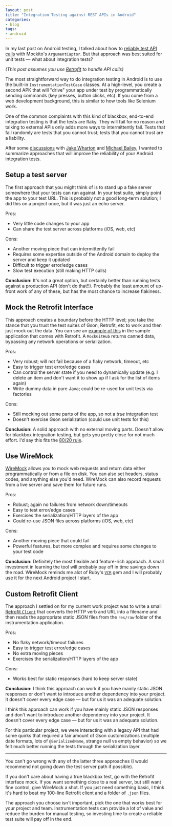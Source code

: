 ```yaml
---
layout: post
title: "Integration Testing against REST APIs in Android"
categories:
- blog
tags:
- android
---
```


In my last post on Android testing, I talked about how to [reliably test API
calls][rt] with Mockito's `ArgumentCaptor`. But that approach was best suited
for unit tests &mdash; what about integration tests?

*(This post assumes you use [Retrofit][rf] to handle API calls)*

The most straightforward way to do integration testing in Android is to use the
built-in `InstrumentationTestCase` classes. At a high-level, you create a second
APK that will "drive" your app under test by programmatically sending commands
(key presses, button clicks, etc). If you come from a web development
background, this is similar to how tools like Selenium work.

One of the common complaints with this kind of blackbox, end-to-end integration
testing is that the tests are flaky. They will fail for no reason and talking to
external APIs only adds more ways to intermittently fail. Tests that fail
randomly are tests that you cannot trust; tests that you cannot trust are a
liability.

After some [discussions][d] with [Jake Wharton][jw] and [Michael Bailey][mb], I
wanted to summarize approaches that will improve the reliability of your Android
integration tests.

## Setup a test server

The first approach that you might think of is to stand up a fake server
somewhere that your tests can run against. In your test suite, simply point the
app to your test URL. This is probably not a good long-term solution; I did this
on a project once, but it was just an echo server.

Pros:

* Very little code changes to your app 
* Can share the test server across platforms (iOS, web, etc)

Cons:

* Another moving piece that can intermittently fail 
* Requires some expertise outside of the Android domain to deploy the server and keep it updated
* Difficult to trigger error/edge cases 
* Slow test execution (still making HTTP calls)

**Conclusion:** It's not a great option, but certainly better than running tests
against a production API (don't do that!!). Probably the least amount of
up-front work of any of these, but has the most chance to increase flakiness.

## Mock the Retrofit Interface

This approach creates a boundary before the HTTP level; you take the stance that
you trust the test suites of Gson, Retrofit, etc to work and then just mock out
the data. You can see an [example of this][mi] in the sample application that
comes with Retrofit. A `MockGitHub` returns canned data, bypassing any network
operations or serialization.

Pros:

* Very robust; will not fail because of a flaky network, timeout, etc 
* Easy to trigger test error/edge cases 
* Can control the server state if you need to dynamically update (e.g. I delete an 
item and don't want it to show up if I ask for the list of items again) 
* Write dummy data in pure Java; could be re-used for unit tests via factories

Cons:

* Still mocking out some parts of the app, so not a *true* integration test
* Doesn't exercise Gson serialization (could use unit tests for this)


**Conclusion:** A solid approach with no external moving parts. Doesn't allow
for blackbox integration testing, but gets you pretty close for not much
effort. I'd say this fits the [80/20 rule][par].

## Use WireMock

[WireMock][wm] allows you to mock web requests and return data either
programmatically or from a file on disk. You can also set headers, status codes,
and anything else you'd need. WireMock can also record requests from a live
server and save them for future runs.

Pros:

* Robust; again no failures from network down/timeouts 
* Easy to test error/edge cases 
* Exercises the serialization/HTTP layers of the app 
* Could re-use JSON files across platforms (iOS, web, etc)

Cons:

* Another moving piece that could fail 
* Powerful features, but more complex and requires some changes to your test code

**Conclusion:** Definitely the most flexible and feature-rich approach. A small investment in
learning the tool will probably pay off in time savings down the road. WireMock
reminds me alot of Ruby's [`VCR`][vcr] gem and I will probably use it for the
next Android project I start.

## Custom Retrofit Client

The approach I settled on for my current work project was to write a small
[Retrofit `Client`][ljc] that converts the HTTP verb and URL into a filename and
then reads the appropriate static JSON files from the `res/raw` folder of the
instrumentation application.

Pros:

* No flaky network/timeout failures 
* Easy to trigger test error/edge cases 
* No extra moving pieces 
* Exercises the serialization/HTTP layers of the app

Cons:

* Works best for static responses (hard to keep server state)

**Conclusion:** I think this approach can work if you have mainly static JSON responses or don't
want to introduce another dependency into your project. It doesn't cover every
edge case &mdash; but for us it was an adequate solution.

I think this approach can work if you have mainly static JSON responses and
don't want to introduce another dependency into your project. It doesn't cover
every edge case &mdash; but for us it was an adequate solution.

For this particular project, we were interacting with a legacy API that had some
quirks that required a fair amount of Gson customizations (multiple date
formats, lots of `@SerializedName`, strange null vs empty behavior) so we felt
much better running the tests through the serialization layer.

---

You can't go wrong with any of the latter three approaches (I would recommend
not going down the test server path if possible).

If you don't care about having a true blackbox test, go with the Retrofit
interface mock. If you want something close to a real server, but still want
fine control, give WireMock a shot. If you just need something basic, I think
it's hard to beat my 100-line Retrofit client and a folder of `.json` files.

The approach you choose isn't important, pick the one that works best for your
project and team. Instrumentation tests can provide a lot of value and reduce
the burden for manual testing, so investing time to create a reliable test suite
will pay off in the end.

[d]: https://twitter.com/_swanson/status/437703758139506688
[jw]: https://twitter.com/JakeWharton
[mb]: https://twitter.com/yogurtearl
[rf]: https://github.com/square/retrofit
[mi]: https://github.com/square/retrofit/blob/master/samples/mock-github-client/src/main/java/com/example/retrofit/GitHubClient.java
[par]: http://en.wikipedia.org/wiki/Pareto_principle
[wm]: http://wiremock.org/
[ljc]: https://gist.github.com/swanson/7dee3f3474e30fe8f15c
[rt]: http://mdswanson.com/blog/2013/12/16/reliable-android-http-testing-with-retrofit-and-mockito.html
[vcr]: https://github.com/vcr/vcr
